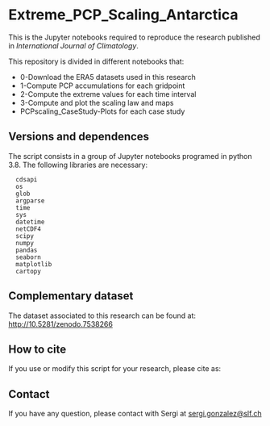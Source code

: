 # Extreme_PCP_Scaling_Antarctica

This is the Jupyter notebooks required to reproduce the research published in *International Journal of Climatology*.

This repository is divided in different notebooks that:
  - 0-Download the ERA5 datasets used in this research
  - 1-Compute PCP accumulations for each gridpoint
  - 2-Compute the extreme values for each time interval
  - 3-Compute and plot the scaling law and maps
  - PCPscaling_CaseStudy-Plots for each case study

<!-- More information at: González-Herrero et. al. (2023)
DOI: https://doi.org/10.1038/s43247-022-00450-5 -->

## Versions and dependences

The script consists in a group of Jupyter notebooks programed in python 3.8. The following libraries are necessary:
```
  cdsapi
  os
  glob
  argparse
  time
  sys
  datetime
  netCDF4
  scipy
  numpy
  pandas
  seaborn
  matplotlib  
  cartopy
```
## Complementary dataset

The dataset associated to this research can be found at: http://10.5281/zenodo.7538266

## How to cite

If you use or modify this script for your research, please cite as:

<!-- Citation -->

## Contact
If you have any question, please contact with Sergi at sergi.gonzalez@slf.ch
